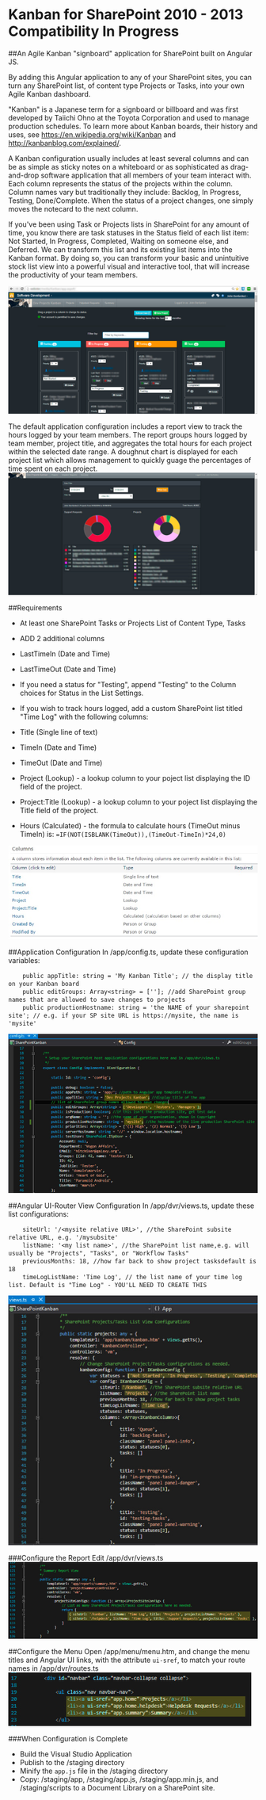 # Kanban for SharePoint 2010 - 2013 Compatibility In Progress

##An Agile Kanban "signboard" application for SharePoint built on Angular JS.

By adding this Angular application to any of your SharePoint sites, you can turn any SharePoint list, of content type Projects or Tasks, into your own Agile Kanban dashboard. 

"Kanban" is a Japanese term for a signboard or billboard and was first developed by Taiichi Ohno at the Toyota Corporation and used to manage production schedules. To learn more about Kanban boards, their history and uses, see https://en.wikipedia.org/wiki/Kanban and http://kanbanblog.com/explained/.

A Kanban configuration usually includes at least several columns and can be as simple as sticky notes on a whiteboard or as sophisticated as drag-and-drop software application that all members of your team interact with. Each column represents the status of the projects within the column. Column names vary but traditionally they include: Backlog, In Progress, Testing, Done/Complete. When the status of a project changes, one simply moves the notecard to the next column. 

If you've been using Task or Projects lists in SharePoint for any amount of time, you know there are task statuses in the Status field of each list item: Not Started, In Progress, Completed, Waiting on someone else, and Deferred. We can transform this list and its existing list items into the Kanban format. By doing so, you can transform your basic and unintuitive stock list view into a powerful visual and interactive tool, that will increase the productivity of your team members. 


![Kanban in SharePoint](Docs/KanbanProjectScreenshot.jpg "Kanban in SharePoint")

The default application configuration includes a report view to track the hours logged by your team members. The report 
groups hours logged by team member, project title, and aggregates the total hours for each project within the selected date range. 
A doughnut chart is displayed for each project list which allows management to quickly guage the percentages of time spent on each project. 
![A Report for Hours Logged](Docs/KanbanReportScreenshot.jpg "A Report for Hours Logged")

##Requirements
 * At least one SharePoint Tasks or Projects List of Content Type, Tasks
 * ADD 2 additional columns
  * LastTimeIn (Date and Time)
  * LastTimeOut (Date and Time)
 * If you need a status for "Testing", append "Testing" to the Column choices for Status in the List Settings.

* If you wish to track hours logged, add a custom SharePoint list titled "Time Log" with the following columns:
 * Title (Single line of text)
 * TimeIn (Date and Time)
 * TimeOut (Date and Time)
 * Project (Lookup) - a lookup column to your poject list displaying the ID field of the project.
 * Project:Title	(Lookup) - a lookup column to your poject list displaying the Title field of the project.	
 * Hours (Calculated) - the formula to calculate hours (TimeOut minus TimeIn) is: `=IF(NOT(ISBLANK(TimeOut)),(TimeOut-TimeIn)*24,0)`	

![Time Log List Configuration](Docs/TimeLogListColumns.jpg "Time Log List Configuration")
		
##Application Configuration
In /app/config.ts, update these configuration variables:
```
	public appTitle: string = 'My Kanban Title'; // the display title on your Kanban board
	public editGroups: Array<string> = ['']; //add SharePoint group names that are allowed to save changes to projects
	public productionHostname: string = 'the NAME of your sharepoint site'; // e.g. if your SP site URL is https://mysite, the name is 'mysite'
```
![Application Configuration in Visual Studio](Docs/KanbanConfigScreenshot.jpg "Application Configuration in Visual Studio")

##Angular UI-Router View Configuration
In /app/dvr/views.ts, update these list configurations:
```
	siteUrl: '/<mysite relative URL>', //the SharePoint subsite relative URL, e.g. '/mysubsite'
	listName: '<my list name>', //the SharePoint list name,e.g. will usually be "Projects", "Tasks", or "Workflow Tasks"
	previousMonths: 18, //how far back to show project tasksdefault is 18
	timeLogListName: 'Time Log', // the list name of your time log list. Default is "Time Log" - YOU'LL NEED TO CREATE THIS
```
![Angular UI-Router View Configuration in Visual Studio](Docs/KanbanAngularViewScreenshot.jpg "Angular UI-Router View Configuration in Visual Studio")

###Configure the Report 
Edit /app/dvr/views.ts
![Configure the Report in Visual Studio](Docs/ReportConfig.jpg "Configure the Report in Visual Studio")


##Configure the Menu
Open /app/menu/menu.htm, and change the menu titles and Angular UI links, with the attribute `ui-sref`, to match your route names in /app/dvr/routes.ts
![Configure the Menu](Docs/menuedit.jpg "Angular UI-Router Menu Configuration in Visual Studio")



###When Configuration is Complete
 - Build the Visual Studio Application 
 - Publish to the /staging directory
 - Minify the `app.js` file in the /staging directory
 - Copy: /staging/app, /staging/app.js, /staging/app.min.js, and /staging/scripts to a Document Library on a SharePoint site.
 



